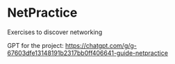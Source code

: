 # NetPractice
Exercises to discover networking

GPT for the project: https://chatgpt.com/g/g-67603dfe13148191b2317bb0ff406641-guide-netpractice